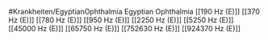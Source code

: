 #Krankheiten/EgyptianOphthalmia
Egyptian Ophthalmia
[[190 Hz (E)]]
[[370 Hz (E)]]
[[780 Hz (E)]]
[[950 Hz (E)]]
[[2250 Hz (E)]]
[[5250 Hz (E)]]
[[45000 Hz (E)]]
[[65750 Hz (E)]]
[[752630 Hz (E)]]
[[924370 Hz (E)]]